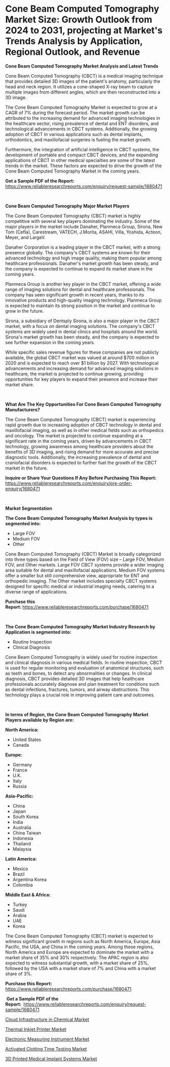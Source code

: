 <p><h1>Cone Beam Computed Tomography Market Size: Growth Outlook from 2024 to 2031, projecting at Market's Trends Analysis by Application, Regional Outlook, and Revenue</h1></p><p><strong>Cone Beam Computed Tomography Market Analysis and Latest Trends</strong></p>
<p><p>Cone Beam Computed Tomography (CBCT) is a medical imaging technique that provides detailed 3D images of the patient's anatomy, particularly the head and neck region. It utilizes a cone-shaped X-ray beam to capture multiple images from different angles, which are then reconstructed into a 3D image.</p><p>The Cone Beam Computed Tomography Market is expected to grow at a CAGR of 7% during the forecast period. The market growth can be attributed to the increasing demand for advanced imaging technologies in the healthcare sector, rising prevalence of dental and ENT disorders, and technological advancements in CBCT systems. Additionally, the growing adoption of CBCT in various applications such as dental implants, orthodontics, and maxillofacial surgeries is fueling the market growth.</p><p>Furthermore, the integration of artificial intelligence in CBCT systems, the development of portable and compact CBCT devices, and the expanding applications of CBCT in other medical specialties are some of the latest trends in the market. These factors are expected to drive the growth of the Cone Beam Computed Tomography Market in the coming years.</p></p>
<p><strong>Get a Sample PDF of the Report:&nbsp;</strong> <a href="https://www.reliableresearchreports.com/enquiry/request-sample/1680471">https://www.reliableresearchreports.com/enquiry/request-sample/1680471</a></p>
<p>&nbsp;</p>
<p><strong>Cone Beam Computed Tomography Major Market Players</strong></p>
<p><p>The Cone Beam Computed Tomography (CBCT) market is highly competitive with several key players dominating the industry. Some of the major players in the market include Danaher, Planmeca Group, Sirona, New Tom (Cefla), Carestream, VATECH, J.Morita, ASAHI, Villa, Yoshida, Acteon, Meyer, and LargeV.</p><p>Danaher Corporation is a leading player in the CBCT market, with a strong presence globally. The company's CBCT systems are known for their advanced technology and high image quality, making them popular among healthcare professionals. Danaher's market growth has been steady, and the company is expected to continue to expand its market share in the coming years.</p><p>Planmeca Group is another key player in the CBCT market, offering a wide range of imaging solutions for dental and healthcare professionals. The company has seen significant growth in recent years, thanks to its innovative products and high-quality imaging technology. Planmeca Group is expected to maintain its strong position in the market and continue to grow in the future.</p><p>Sirona, a subsidiary of Dentsply Sirona, is also a major player in the CBCT market, with a focus on dental imaging solutions. The company's CBCT systems are widely used in dental clinics and hospitals around the world. Sirona's market growth has been steady, and the company is expected to see further expansion in the coming years.</p><p>While specific sales revenue figures for these companies are not publicly available, the global CBCT market was valued at around $700 million in 2020 and is expected to reach over $1 billion by 2027. With technological advancements and increasing demand for advanced imaging solutions in healthcare, the market is projected to continue growing, providing opportunities for key players to expand their presence and increase their market share.</p></p>
<p>&nbsp;</p>
<p><strong>What Are The Key Opportunities For Cone Beam Computed Tomography Manufacturers?</strong></p>
<p><p>The Cone Beam Computed Tomography (CBCT) market is experiencing rapid growth due to increasing adoption of CBCT technology in dental and maxillofacial imaging, as well as in other medical fields such as orthopedics and oncology. The market is projected to continue expanding at a significant rate in the coming years, driven by advancements in CBCT technology, growing awareness among healthcare providers about the benefits of 3D imaging, and rising demand for more accurate and precise diagnostic tools. Additionally, the increasing prevalence of dental and craniofacial disorders is expected to further fuel the growth of the CBCT market in the future.</p></p>
<p><strong>Inquire or Share Your Questions If Any Before Purchasing This Report:</strong> <a href="https://www.reliableresearchreports.com/enquiry/pre-order-enquiry/1680471">https://www.reliableresearchreports.com/enquiry/pre-order-enquiry/1680471</a></p>
<p>&nbsp;</p>
<p><strong>Market Segmentation</strong></p>
<p><strong>The Cone Beam Computed Tomography Market Analysis by types is segmented into:</strong></p>
<p><ul><li>Large FOV</li><li>Medium FOV</li><li>Other</li></ul></p>
<p><p>Cone Beam Computed Tomography (CBCT) Market is broadly categorized into three types based on the Field of View (FOV) size – Large FOV, Medium FOV, and Other markets. Large FOV CBCT systems provide a wider imaging area suitable for dental and maxillofacial applications. Medium FOV systems offer a smaller but still comprehensive view, appropriate for ENT and orthopedic imaging. The Other market includes specialty CBCT systems designed for specific medical or industrial imaging needs, catering to a diverse range of applications.</p></p>
<p><strong>Purchase this Report:&nbsp;</strong><a href="https://www.reliableresearchreports.com/purchase/1680471">https://www.reliableresearchreports.com/purchase/1680471</a></p>
<p>&nbsp;</p>
<p><strong>The Cone Beam Computed Tomography Market Industry Research by Application is segmented into:</strong></p>
<p><ul><li>Routine Inspection</li><li>Clinical Diagnosis</li></ul></p>
<p><p>Cone Beam Computed Tomography is widely used for routine inspection and clinical diagnosis in various medical fields. In routine inspection, CBCT is used for regular monitoring and evaluation of anatomical structures, such as teeth and bones, to detect any abnormalities or changes. In clinical diagnosis, CBCT provides detailed 3D images that help healthcare professionals accurately diagnose and plan treatment for conditions such as dental infections, fractures, tumors, and airway obstructions. This technology plays a crucial role in improving patient care and outcomes.</p></p>
<p>&nbsp;</p>
<p><strong>In terms of Region, the Cone Beam Computed Tomography Market Players available by Region are:</strong></p>
<p>
    <p> <strong> North America: </strong>
        <ul>
            <li>United States</li>
            <li>Canada</li>
        </ul>
        </p> 
    <p> <strong> Europe: </strong>
        <ul>
            <li>Germany</li>
            <li>France</li>
            <li>U.K.</li>
            <li>Italy</li>
            <li>Russia</li>
        </ul>
        </p> 
    <p> <strong> Asia-Pacific: </strong>
        <ul>
            <li>China</li>
            <li>Japan</li>
            <li>South Korea</li>
            <li>India</li>
            <li>Australia</li>
            <li>China Taiwan</li>
            <li>Indonesia</li>
            <li>Thailand</li>
            <li>Malaysia</li>
        </ul>
        </p> 
    <p> <strong> Latin America: </strong>
        <ul>
            <li>Mexico</li>
            <li>Brazil</li>
            <li>Argentina Korea</li>
            <li>Colombia</li>
        </ul>
        </p> 
    <p> <strong> Middle East & Africa: </strong>
        <ul>
            <li>Turkey</li>
            <li>Saudi</li>
            <li>Arabia</li>
            <li>UAE</li>
            <li>Korea</li>
        </ul>
    </p>
    </p>
<p><p>The Cone Beam Computed Tomography (CBCT) market is expected to witness significant growth in regions such as North America, Europe, Asia Pacific, the USA, and China in the coming years. Among these regions, North America and Europe are expected to dominate the market with a market share of 35% and 30% respectively. The APAC region is also expected to witness substantial growth, with a market share of 25%, followed by the USA with a market share of 7% and China with a market share of 3%.</p></p>
<p><strong>Purchase this Report: </strong><a href="https://www.reliableresearchreports.com/purchase/1680471">https://www.reliableresearchreports.com/purchase/1680471</a></p>
<p>&nbsp;<strong>Get a Sample PDF of the Report:&nbsp;&nbsp;</strong><a href="https://www.reliableresearchreports.com/enquiry/request-sample/1680471">https://www.reliableresearchreports.com/enquiry/request-sample/1680471</a></p>
<p><strong></strong></p>
<p><p><a href="https://medium.com/@josereynolds2012/cloud-infrastructure-in-chemical-market-size-and-market-trends-complete-industry-overview-2024-to-def0168aa9d0">Cloud Infrastructure in Chemical Market</a></p><p><a href="https://github.com/okotobwrhuteie/Market-Research-Report-List-1/blob/main/thermal-inkjet-printer-market.md">Thermal Inkjet Printer Market</a></p><p><a href="https://github.com/myacatherineblakecaczo9vcsw/Market-Research-Report-List-1/blob/main/electronic-measuring-instrument-market.md">Electronic Measuring Instrument Market</a></p><p><a href="https://medium.com/@josereynolds2012/activated-clotting-time-testing-market-outlook-industry-overview-and-forecast-2024-to-2031-8901f172a667">Activated Clotting Time Testing Market</a></p><p><a href="https://medium.com/@josereynolds2012/3d-printed-medical-implant-systems-market-size-reveals-the-best-marketing-channels-in-global-4f747e1507b8">3D Printed Medical Implant Systems Market</a></p></p>